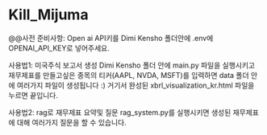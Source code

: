 # Kill_Mijuma

@@사전 준비사항: Open ai API키를 Dimi Kensho 폴더안에 .env에 OPENAI_API_KEY로 넣어주세요.

사용법1: 미국주식 보고서 생성
 Dimi Kensho 폴더 안에 main.py 파일을 실행시키고 재무제표를 만들고싶은 종목의 티커(AAPL, NVDA, MSFT)를 입력하면 data 폴더 안에 여러가지 파일이 생성됩니다 :) 거기서 완성된 xbrl_visualization_kr.html 파일을 누르면 끝입니다.

사용법2: rag로 재무제표 요약및 질문
 rag_system.py를 실행시키면 생성된 재무제표에 대해 여러가지 질문을 할 수 있습니다.
